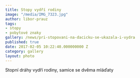 ```yaml
---
title: Stopy vydří rodiny
image: "/media/IMG_7323.jpg"
author: libor-prauz
tags:
- stopy
- pobytové znaky
gallery: /news/pri-stopovani-na-dacicku-se-ukazala-i-vydra
published: true
date: 2017-02-05 10:22:40.000000000 Z
category: gallery
layout: photo
---
```

Stopní dráhy vydří rodiny, samice se dvěma mláďaty
